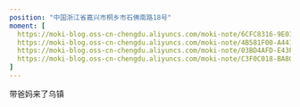 ```yaml
---
position: "中国浙江省嘉兴市桐乡市石佛南路18号"
moment: [
  https://moki-blog.oss-cn-chengdu.aliyuncs.com/moki-note/6CFC8316-9E01-448A-A218-839971C1D249_1_105_c.jpeg,
  https://moki-blog.oss-cn-chengdu.aliyuncs.com/moki-note/4B581F00-A441-4F8C-9984-0053C338C441_1_105_c.jpeg,
  https://moki-blog.oss-cn-chengdu.aliyuncs.com/moki-note/03BD4AFD-E43F-46B8-AE41-88C57DCB7D2A_1_105_c.jpeg,
  https://moki-blog.oss-cn-chengdu.aliyuncs.com/moki-note/C3F0C018-BA8C-42ED-BB85-7A5AB5A1E1D5_1_105_c.jpeg
]
---
```

带爸妈来了乌镇